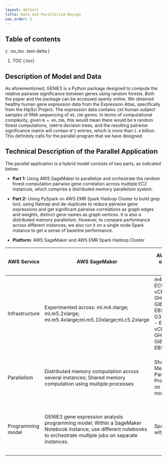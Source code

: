 ```yaml
---
layout: default
title: Data and Parallelism Design
nav_order: 2
---
```


## Table of contents
{: .no_toc .text-delta }

1. TOC
{:toc}


## Description of Model and Data
As aforementioned, GENIE3 is a Python package designed to compute the relative pairwise significance between genes using random forests. Both the paper and the package can be accessed openly online. 
We obtained healthy human gene expression data from the Expression Atlas, specifically from the HipSci Project. The expression data contains `193` human subject samples of RNA sequencing of `49,196` genes. 
In terms of computational complexity, given `N = 49,196`, this would mean there would be `N` random forest computations, `1000*N` decision trees, and the resulting pairwise significance matrix will contain `N^2` entries, which is more than `2.4` billion. This definitely calls for the parallel program that we have designed.


## Technical Description of the Parallel Application

The parallel application is a hybrid model consists of two parts, as indicated below:
* **Part 1:** Using AWS SageMaker to parallelize and orchestrate the random forest computation pairwise gene correlation across multiple EC2 instances, which comprise a distributed memory parallelism system.
* **Part 2:** Using PySpark on AWS EMR Spark Hadoop Cluster to build grep tool, using flatmap and de-duplicate to reduce pairwise gene expressions and get significant pairwise correlations as graph edges and weights, distinct gene names as graph vertices. It is also a distributed memory parallelism. However, to compare performance across different instances, we also run it on a single node Spark instance to get a sense of baseline performance.

* **Platform**: AWS SageMaker and AWS EMR Spark Hadoop Cluster

| AWS Service      | AWS SageMaker | AWS Spark on Single Node| AWS EMR Spark Hadoop Cluster|
| ----------- | ----------- |  ----------- |  ----------- |
| Infrastructure   | Experimented across: ml.m4.xlarge; ml.m5.2xlarge; ml.m5.4xlarge;ml.m5.10xlarge;ml.c5.2xlarge |m4.xlarge: - ECUs, 4 vCPUs, 2.4 GHz, -, 16 GiB memory, EBS only; G3.4xlarge: - ECUs, 16 vCPUs, 2.7 GHz, -, 122 GiB memory, EBS only)|m4.xlarge: - ECUs, 4 vCPUs, 2.4 GHz, -, 16 GiB memory, EBS only; G3.4xlarge: (not used due to vCPU limit)|
|  Parallelism   | Distributed memory computation across several instances; Shared memory computation using multiple processes|Shared-Memory Parallel Programming on a Single node| Distributed Memory in a cluster; Shared Memory; Parallel Data Processing|
| Programming model| GENIE3 gene expression analysis programming model; Within a SageMaker Notebook instance, use different notebooks to orchestrate multiple jobs on separate instances.|Spark, grep with filter       |Spark, grep with filter, then use flatMap() and distinct() to de-duplicate  |
